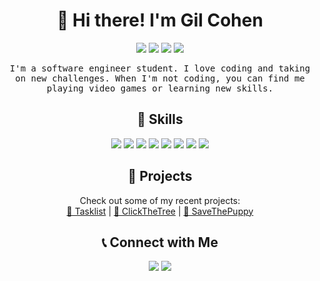 <h1 align="center">👋 Hi there! I'm Gil Cohen</h1>
<p align="center">
  <img src="https://img.shields.io/badge/Age-24-blue" />
<img src="https://img.shields.io/badge/Languages-Java%20%7C%20Python%20%7CC%20%7C%20C%2B%2B%20%7C%20C%23-orange" />
<img src="https://img.shields.io/badge/Tools-Visual%20Studio%20%7C%20Android%20Studio%20%7C%20IntelliJ%20IDEA%20%7C%20PyCharm-yellow" />
    <img src="https://img.shields.io/badge/Favorite%20Quote-The%20best%20way%20to%20predict%20the%20future%20is%20to%20create%20it.-green" />
</p>
<p align="center">
  <samp>
    I'm a software engineer student. I love coding and taking on new challenges. When I'm not coding, you can find me playing video games or learning new skills. 
  </samp>
</p>
<h2 align="center">🚀 Skills</h2>
<p align="center">
  <img src="https://img.shields.io/badge/-Java-007396?style=flat&logo=java&logoColor=white" />
  <img src="https://img.shields.io/badge/-Python-3776AB?style=flat&logo=python&logoColor=white" />
  <img src="https://img.shields.io/badge/-C-00599C?style=flat&logo=c&logoColor=white" />
  <img src="https://img.shields.io/badge/-C%2B%2B-E34F26?style=flat&logo=c%2B%2B&logoColor=white" />
  <img src="https://img.shields.io/badge/-C%23-239120?style=flat&logo=c-sharp&logoColor=white"/>
  <img src="https://img.shields.io/badge/-React-00599C?style=flat&logoColor=white" />
  <img src="https://img.shields.io/badge/-JavaScript-007396?style=flat&logo=java&logoColor=white" />
  <img src="https://img.shields.io/badge/-NodeJS-E34F26?style=flat&logoColor=white" />
</p>
<h2 align="center">📂 Projects</h2>
<p align="center">
  Check out some of my recent projects:<br>
  <a href="https://github.com/gilcohen1998/TaskList">📝 Tasklist</a> |
  <a href="https://github.com/gilcohen1998/ClickTheTree">🌳 ClickTheTree</a> |
  <a href="https://github.com/gilcohen1998/SaveThePuppy">🐶 SaveThePuppy</a>

<h2 align="center">📞 Connect with Me</h2>
<p align="center">
  <a href="https://www.linkedin.com/in/gil-cohen-9aaa5a256/"><img src="https://img.shields.io/badge/-LinkedIn-0077B5?style=flat&logo=linkedin&logoColor=white" /></a>
  <a href="mailto:gilc1998@gmail.com"><img src="https://img.shields.io/badge/-Email-D14836?style=flat&logo=gmail&logoColor=white" /></a>


